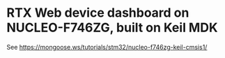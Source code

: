 # RTX Web device dashboard on NUCLEO-F746ZG, built on Keil MDK

See https://mongoose.ws/tutorials/stm32/nucleo-f746zg-keil-cmsis1/
